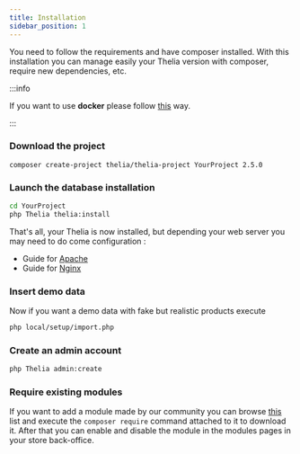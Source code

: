 ```yaml
---
title: Installation
sidebar_position: 1
---
```


You need to follow the requirements and have composer installed.
With this installation you can manage easily your Thelia version with composer, require new
dependencies, etc.

:::info

If you want to use **docker** please follow [this](./docker) way.

:::

### Download the project
```
composer create-project thelia/thelia-project YourProject 2.5.0
```

### Launch the database installation

```bash
cd YourProject
php Thelia thelia:install
```

That's all, your Thelia is now installed, but depending your web server you may need to do come configuration : 
- Guide for [Apache](./apache_configuration)
- Guide for [Nginx](./nginx_configuration)


### Insert demo data
Now if you want a demo data with fake but realistic products execute

```bash
php local/setup/import.php
```

### Create an admin account

```bash
php Thelia admin:create
```

### Require existing modules
If you want to add a module made by our community you can browse [this](../../modules) list and execute the `composer require` command attached to it to download it.
After that you can enable and disable the module in the modules pages in your store back-office.
